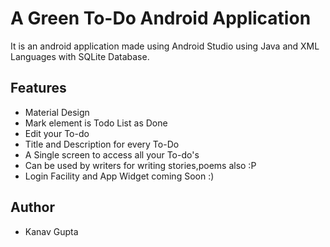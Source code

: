 # A Green To-Do Android Application 

It is an android application made using Android Studio using Java and XML Languages with SQLite Database.


## Features
* Material Design
* Mark element is Todo List as Done
* Edit your To-do
* Title and Description for every To-Do
* A Single screen to access all your To-do's
* Can be used by writers for writing stories,poems also :P
* Login Facility and App Widget coming Soon :)

## Author

* Kanav Gupta